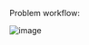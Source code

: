 Problem workflow:

![image](https://github.com/user-attachments/assets/a92c3668-2a5f-47ed-9e90-eb7117c5bdc1)


